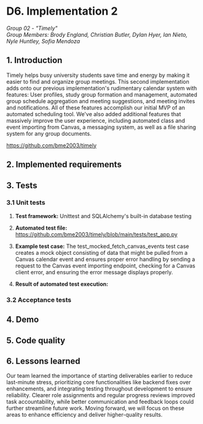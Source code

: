 # D6. Implementation 2

_Group 02 - "Timely"_\
_Group Members: Brody England, Christian Butler, Dylan Hyer, Ian Nieto, Nyle Huntley, Sofia Mendoza_

## 1. Introduction
Timely helps busy university students save time and energy by making it easier to find and organize group meetings. This second implementation adds onto our previous implementation's rudimentary calendar system with features: User profiles, study group formation and management, automated group schedule aggregation and meeting suggestions, and meeting invites and notifications. All of these features accomplish our initial MVP of an automated scheduling tool. We've also added additional features that massively improve the user experience, including automated class and event importing from Canvas, a messaging system, as well as a file sharing system for any group documents.

https://github.com/bme2003/timely

## 2. Implemented requirements

## 3. Tests

### 3.1 Unit tests
1. **Test framework:** Unittest and SQLAlchemy's built-in database testing

2. **Automated test file:** https://github.com/bme2003/timely/blob/main/tests/test_app.py

3. **Example test case:** The test_mocked_fetch_canvas_events test case creates a mock object consisting of data that might be pulled from a Canvas calendar event and ensures proper error handling by sending a request to the Canvas event importing endpoint, checking for a Canvas client error, and ensuring the error message displays properly.

4. **Result of automated test execution:**

### 3.2 Acceptance tests

## 4. Demo

## 5. Code quality

## 6. Lessons learned
Our team learned the importance of starting deliverables earlier to reduce last-minute stress, prioritizing core functionalities like backend fixes over enhancements, and integrating testing throughout development to ensure reliability. Clearer role assignments and regular progress reviews improved task accountability, while better communication and feedback loops could further streamline future work. Moving forward, we will focus on these areas to enhance efficiency and deliver higher-quality results.
